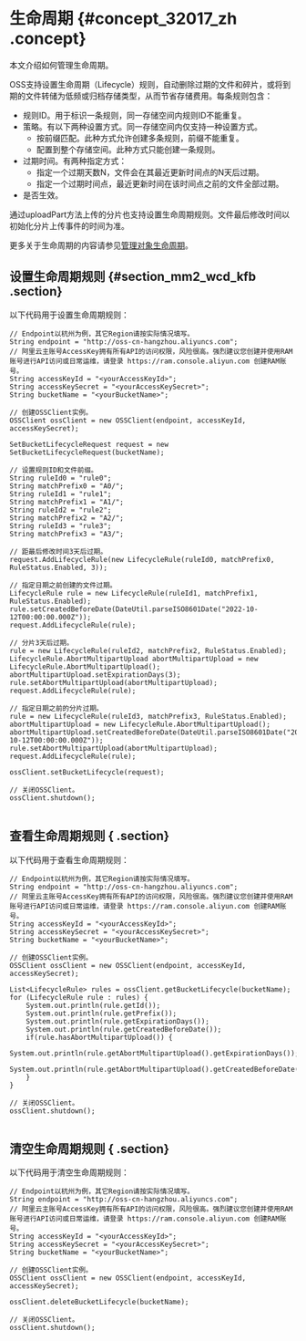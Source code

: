 # 生命周期 {#concept_32017_zh .concept}

本文介绍如何管理生命周期。

OSS支持设置生命周期（Lifecycle）规则，自动删除过期的文件和碎片，或将到期的文件转储为低频或归档存储类型，从而节省存储费用。每条规则包含：

-   规则ID。用于标识一条规则，同一存储空间内规则ID不能重复。
-   策略。有以下两种设置方式。同一存储空间内仅支持一种设置方式。
    -   按前缀匹配。此种方式允许创建多条规则，前缀不能重复。
    -   配置到整个存储空间。此种方式只能创建一条规则。
-   过期时间。有两种指定方式：
    -   指定一个过期天数N，文件会在其最近更新时间点的N天后过期。
    -   指定一个过期时间点，最近更新时间在该时间点之前的文件全部过期。
-   是否生效。

通过uploadPart方法上传的分片也支持设置生命周期规则。文件最后修改时间以初始化分片上传事件的时间为准。

更多关于生命周期的内容请参见[管理对象生命周期](../../../../intl.zh-CN/开发指南/管理文件/管理文件生命周期.md#)。

## 设置生命周期规则 {#section_mm2_wcd_kfb .section}

以下代码用于设置生命周期规则：

```language-java
// Endpoint以杭州为例，其它Region请按实际情况填写。
String endpoint = "http://oss-cn-hangzhou.aliyuncs.com";
// 阿里云主账号AccessKey拥有所有API的访问权限，风险很高。强烈建议您创建并使用RAM账号进行API访问或日常运维，请登录 https://ram.console.aliyun.com 创建RAM账号。
String accessKeyId = "<yourAccessKeyId>";
String accessKeySecret = "<yourAccessKeySecret>";
String bucketName = "<yourBucketName>";

// 创建OSSClient实例。
OSSClient ossClient = new OSSClient(endpoint, accessKeyId, accessKeySecret);

SetBucketLifecycleRequest request = new SetBucketLifecycleRequest(bucketName);

// 设置规则ID和文件前缀。
String ruleId0 = "rule0";
String matchPrefix0 = "A0/";
String ruleId1 = "rule1";
String matchPrefix1 = "A1/";
String ruleId2 = "rule2";
String matchPrefix2 = "A2/";
String ruleId3 = "rule3";
String matchPrefix3 = "A3/";

// 距最后修改时间3天后过期。
request.AddLifecycleRule(new LifecycleRule(ruleId0, matchPrefix0, RuleStatus.Enabled, 3));

// 指定日期之前创建的文件过期。
LifecycleRule rule = new LifecycleRule(ruleId1, matchPrefix1, RuleStatus.Enabled);
rule.setCreatedBeforeDate(DateUtil.parseISO8601Date("2022-10-12T00:00:00.000Z"));
request.AddLifecycleRule(rule);

// 分片3天后过期。
rule = new LifecycleRule(ruleId2, matchPrefix2, RuleStatus.Enabled);
LifecycleRule.AbortMultipartUpload abortMultipartUpload = new LifecycleRule.AbortMultipartUpload();
abortMultipartUpload.setExpirationDays(3);
rule.setAbortMultipartUpload(abortMultipartUpload);
request.AddLifecycleRule(rule);

// 指定日期之前的分片过期。
rule = new LifecycleRule(ruleId3, matchPrefix3, RuleStatus.Enabled);
abortMultipartUpload = new LifecycleRule.AbortMultipartUpload();
abortMultipartUpload.setCreatedBeforeDate(DateUtil.parseISO8601Date("2022-10-12T00:00:00.000Z"));
rule.setAbortMultipartUpload(abortMultipartUpload);
request.AddLifecycleRule(rule);

ossClient.setBucketLifecycle(request);

// 关闭OSSClient。
ossClient.shutdown();
			
```

## 查看生命周期规则 { .section}

以下代码用于查看生命周期规则：

```language-java
// Endpoint以杭州为例，其它Region请按实际情况填写。
String endpoint = "http://oss-cn-hangzhou.aliyuncs.com";
// 阿里云主账号AccessKey拥有所有API的访问权限，风险很高。强烈建议您创建并使用RAM账号进行API访问或日常运维，请登录 https://ram.console.aliyun.com 创建RAM账号。
String accessKeyId = "<yourAccessKeyId>";
String accessKeySecret = "<yourAccessKeySecret>";
String bucketName = "<yourBucketName>";

// 创建OSSClient实例。
OSSClient ossClient = new OSSClient(endpoint, accessKeyId, accessKeySecret);

List<LifecycleRule> rules = ossClient.getBucketLifecycle(bucketName);
for (LifecycleRule rule : rules) {
    System.out.println(rule.getId());
    System.out.println(rule.getPrefix());
    System.out.println(rule.getExpirationDays());
    System.out.println(rule.getCreatedBeforeDate());
    if(rule.hasAbortMultipartUpload()) {
		System.out.println(rule.getAbortMultipartUpload().getExpirationDays());
		System.out.println(rule.getAbortMultipartUpload().getCreatedBeforeDate());
    }
}

// 关闭OSSClient。
ossClient.shutdown();
			
```

## 清空生命周期规则 { .section}

以下代码用于清空生命周期规则：

```language-java
// Endpoint以杭州为例，其它Region请按实际情况填写。
String endpoint = "http://oss-cn-hangzhou.aliyuncs.com";
// 阿里云主账号AccessKey拥有所有API的访问权限，风险很高。强烈建议您创建并使用RAM账号进行API访问或日常运维，请登录 https://ram.console.aliyun.com 创建RAM账号。
String accessKeyId = "<yourAccessKeyId>";
String accessKeySecret = "<yourAccessKeySecret>";
String bucketName = "<yourBucketName>";

// 创建OSSClient实例。
OSSClient ossClient = new OSSClient(endpoint, accessKeyId, accessKeySecret);

ossClient.deleteBucketLifecycle(bucketName);

// 关闭OSSClient。
ossClient.shutdown();
			
```

